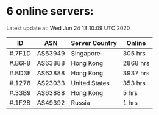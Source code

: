 # 6 online servers:

Latest update at: Wed Jun 24 13:10:09 UTC 2020

| ID | ASN | Server Country | Online |
| -- | --- | -------------- | ------ |
| #.7F1D | AS63949 | Singapore | 305 hrs |
| #.B6F8 | AS63888 | Hong Kong | 2868 hrs |
| #.BD3E | AS63888 | Hong Kong | 3937 hrs |
| #.1278 | AS23033 | United States | 353 hrs |
| #.33B9 | AS63888 | Hong Kong | 5 hrs |
| #.1F2B | AS49392 | Russia | 1 hrs |


